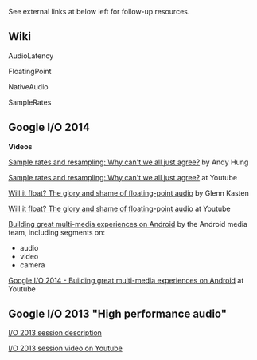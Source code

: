 See external links at below left for follow-up resources.

## Wiki ##

AudioLatency

FloatingPoint

NativeAudio

SampleRates

## Google I/O 2014 ##

**Videos**

[Sample rates and resampling: Why can't we all just agree?](https://www.google.com/events/io/io14videos/17fb53da-42e0-e311-b297-00155d5066d7)
by Andy Hung

[Sample rates and resampling: Why can't we all just agree?](https://www.youtube.com/watch?v=6Dl6BdrA-sQ) at Youtube

[Will it float? The glory and shame of floating-point audio](https://www.google.com/events/io/io14videos/0f228fb0-42e0-e311-b297-00155d5066d7)
by Glenn Kasten

[Will it float? The glory and shame of floating-point audio](https://www.youtube.com/watch?v=sIcieUqMml8) at Youtube

[Building great multi-media experiences on Android](https://www.google.com/events/io/schedule/session/519d6e77-37b4-e311-b30e-00155d5066d7) by the Android media team, including segments on:
  * audio
  * video
  * camera

[Google I/O 2014 - Building great multi-media experiences on Android](https://www.youtube.com/watch?v=92fgcUNCHic) at Youtube


## Google I/O 2013 "High performance audio" ##

[I/O 2013 session description](https://developers.google.com/events/io/sessions/325993827)

[I/O 2013 session video on Youtube](http://www.youtube.com/watch?v=d3kfEeMZ65c)